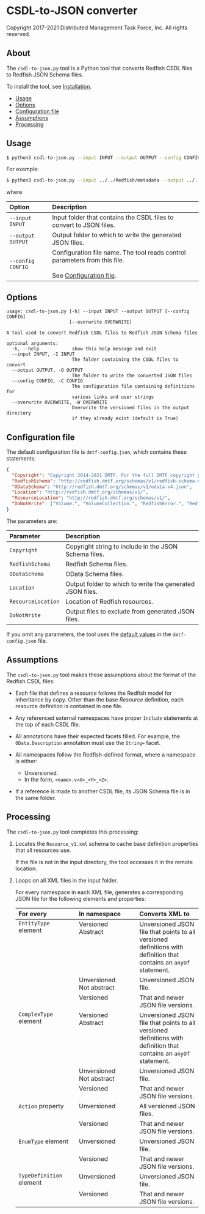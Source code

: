 # CSDL-to-JSON converter

Copyright 2017-2021 Distributed Management Task Force, Inc. All rights reserved.

## About

The `csdl-to-json.py` tool is a Python tool that converts Redfish CSDL files to Redfish JSON Schema files.

To install the tool, see [Installation](https://github.com/DMTF/Redfish-Tools#installation "https://github.com/DMTF/Redfish-Tools#installation").

* [Usage](#usage)
* [Options](#options)
* [Configuration file](#configuration-file)
* [Assumptions](#assumptions)
* [Processing](#processing)

## Usage

```bash
$ python3 csdl-to-json.py --input INPUT --output OUTPUT --config CONFIG
```

For example:

```bash
$ python3 csdl-to-json.py --input ../../Redfish/metadata --output ../../Redfish/json-schema/ --config dmtf-config.json
```

where

| Option             | Description                                                   | 
| :----------------- | :------------------------------------------------------------ |
| `--input INPUT`    | Input folder that contains the CSDL files to convert to JSON files. |
| `--output OUTPUT`  | Output folder to which to write the generated JSON files.            |
| `--config CONFIG`  | Configuration file name. The tool reads control parameters from this file.<br/><br/>See [Configuration file](#configuration-file). |

## Options

```text
usage: csdl-to-json.py [-h] --input INPUT --output OUTPUT [--config CONFIG]
                       [--overwrite OVERWRITE]

A tool used to convert Redfish CSDL files to Redfish JSON Schema files

optional arguments:
  -h, --help            show this help message and exit
  --input INPUT, -I INPUT
                        The folder containing the CSDL files to convert
  --output OUTPUT, -O OUTPUT
                        The folder to write the converted JSON files
  --config CONFIG, -C CONFIG
                        The configuration file containing definitions for
                        various links and user strings
  --overwrite OVERWRITE, -W OVERWRITE
                        Overwrite the versioned files in the output directory
                        if they already exist (default is True)
```

## Configuration file

The default configuration file is `dmtf-config.json`, which contains these statements:

<a id="default-values"></a>
```json
{
  "Copyright": "Copyright 2014-2021 DMTF. For the full DMTF copyright policy, see http://www.dmtf.org/about/policies/copyright",
  "RedfishSchema": "http://redfish.dmtf.org/schemas/v1/redfish-schema-v1.json",
  "ODataSchema": "http://redfish.dmtf.org/schemas/v1/odata-v4.json",
  "Location": "http://redfish.dmtf.org/schemas/v1/",
  "ResourceLocation": "http://redfish.dmtf.org/schemas/v1/",
  "DoNotWrite": ["Volume.", "VolumeCollection.", "RedfishError.", "RedfishExtensions.", "Validation."]
}
```

The parameters are:

| Parameter          | Description                                               | 
| :----------------- | :-------------------------------------------------------- |
| `Copyright`        | Copyright string to include in the JSON Schema files.     |
| `RedfishSchema`    | Redfish Schema files.                                     |
| `ODataSchema`      | OData Schema files.                                       |
| `Location`         | Output folder to which to write the generated JSON files. |
| `ResourceLocation` | Location of Redfish resources.                            |
| `DoNotWrite`       | Output files to exclude from generated JSON files.        |

If you omit any parameters, the tool uses the [default values](#default-values) in the `dmtf-config.json` file.

## Assumptions

The `csdl-to-json.py` tool makes these assumptions about the format of the Redfish CSDL files:

* Each file that defines a resource follows the Redfish model for inheritance by copy. Other than the base *Resource* definition, each resource definition is contained in one file.
* Any referenced external namespaces have proper `Include` statements at the top of each CSDL file.
* All annotations have their expected facets filled. For example, the `OData.Description` annotation must use the `String=` facet.
* All namespaces follow the Redfish-defined format, where a namespace is either:

    * Unversioned.
    * In the form, `<name>.v<X>_<Y>_<Z>`.
* If a reference is made to another CSDL file, its JSON Schema file is in the same folder.

## Processing

The `csdl-to-json.py` tool completes this processing:

1. Locates the `Resource_v1.xml` schema to cache base definition properties that all resources use.

    If the file is not in the input directory, the tool accesses it in the remote location.
1. Loops on all XML files in the input folder.

    For every namespace in each XML file, generates a corresponding JSON file for the following elements and properties:

    <table>
      <col width="33%">
      <col width="33%">
      <col width="34%">
      <thead>
        <tr>
          <th align="left" valign="top">For&nbsp;every</th>
          <th align="left" valign="top">In&nbsp;namespace</th>
          <th align="left" valign="top">Converts&nbsp;XML&nbsp;to</th>
        </tr>
      </thead>
      <tbody>
        <tr>
          <td align="left" valign="top" rowspan="3"><code>EntityType</code> element</td>
          <td align="left" valign="top">Versioned<br />Abstract</td>
          <td align="left" valign="top">Unversioned JSON file that points to all versioned definitions with definition that contains an <code>anyOf</code> statement.</td>
        </tr>
        <tr>
          <td align="left" valign="top">Unversioned<br />Not abstract</td>
          <td align="left" valign="top">Unversioned JSON file.</td>
        </tr>
        <tr>
          <td align="left" valign="top">Versioned</td>
          <td align="left" valign="top">That and newer JSON file versions.</td>
        </tr>
        <tr>
          <td align="left" valign="top" rowspan="3"><code>ComplexType</code> element</td>
          <td align="left" valign="top">Versioned<br />Abstract</td>
          <td align="left" valign="top">Unversioned JSON file that points to all versioned definitions with definition that contains an <code>anyOf</code> statement.</td>
        </tr>
        <tr>
          <td align="left" valign="top">Unversioned<br />Not abstract</td>
          <td align="left" valign="top">Unversioned JSON file.</td>
        </tr>
        <tr>
          <td align="left" valign="top">Versioned</td>
          <td align="left" valign="top">That and newer JSON file versions.</td>
        </tr>
        <tr>
          <td align="left" valign="top" rowspan="2"><code>Action</code> property</td>
          <td align="left" valign="top">Unversioned</td>
          <td align="left" valign="top">All versioned JSON files.</td>
        </tr>
        <tr>
          <td align="left" valign="top">Versioned</td>
          <td align="left" valign="top">That and newer JSON file versions.</td>
        </tr>
        <tr>
          <td align="left" valign="top" rowspan="2"><code>EnumType</code> element</td>
          <td align="left" valign="top">Unversioned</td>
          <td align="left" valign="top">Unversioned JSON file.</td>
        </tr>
        <tr>
          <td align="left" valign="top">Versioned</td>
          <td align="left" valign="top">That and newer JSON file versions.</td>
        </tr>
        <tr>
          <td align="left" valign="top" rowspan="2"><code>TypeDefinition</code> element</td>
          <td align="left" valign="top">Unversioned</td>
          <td align="left" valign="top">Unversioned JSON file.</td>
        </tr>
        <tr>
          <td align="left" valign="top">Versioned</td>
          <td align="left" valign="top">That and newer JSON file versions.</td>
        </tr>
      </tbody>
    </table>
